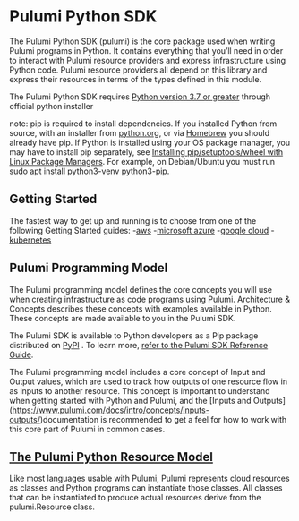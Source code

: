 # Pulumi Python SDK

The Pulumi Python SDK (pulumi) is the core package used when writing Pulumi programs in Python. It contains everything that you’ll need in order to interact with Pulumi resource providers and express infrastructure using Python code. Pulumi resource providers all depend on this library and express their resources in terms of the types defined in this module.

The Pulumi Python SDK requires [Python version 3.7 or greater](https://www.python.org/downloads/) through official python installer

note:
pip is required to install dependencies. If you installed Python from source, with an installer from [python.org](https://python.org/), or via [Homebrew](https://brew.sh/) you should already have pip. If Python is installed using your OS package manager, you may have to install pip separately, see [Installing pip/setuptools/wheel with Linux Package Managers](https://packaging.python.org/guides/installing-using-linux-tools/). For example, on Debian/Ubuntu you must run sudo apt install python3-venv python3-pip.

## Getting Started

The fastest way to get up and running is to choose from one of the following Getting Started guides:
-[aws](https://www.pulumi.com/docs/get-started/aws/?language=python)
-[microsoft azure](https://www.pulumi.com/docs/get-started/azure/?language=python)
-[google cloud](https://www.pulumi.com/docs/get-started/gcp/?language=python)
-[kubernetes](https://www.pulumi.com/docs/get-started/kubernetes/?language=python)

## Pulumi Programming Model

The Pulumi programming model defines the core concepts you will use when creating infrastructure as code programs using Pulumi. Architecture & Concepts describes these concepts with examples available in Python. These concepts are made available to you in the Pulumi SDK.

The Pulumi SDK is available to Python developers as a Pip package distributed on [PyPI](https://www.pulumi.com/docs/intro/languages/python/#pypi-packages) . To learn more, [refer to the Pulumi SDK Reference Guide](https://www.pulumi.com/docs/reference/pkg/python/pulumi/).

The Pulumi programming model includes a core concept of Input and Output values, which are used to track how outputs of one resource flow in as inputs to another resource. This concept is important to understand when getting started with Python and Pulumi, and the [Inputs and Outputs] (https://www.pulumi.com/docs/intro/concepts/inputs-outputs/)documentation is recommended to get a feel for how to work with this core part of Pulumi in common cases.


## [The Pulumi Python Resource Model](https://www.pulumi.com/docs/reference/pkg/python/pulumi/#the-pulumi-python-resource-model-1)

Like most languages usable with Pulumi, Pulumi represents cloud resources as classes and Python programs can instantiate those classes. All classes that can be instantiated to produce actual resources derive from the pulumi.Resource class.